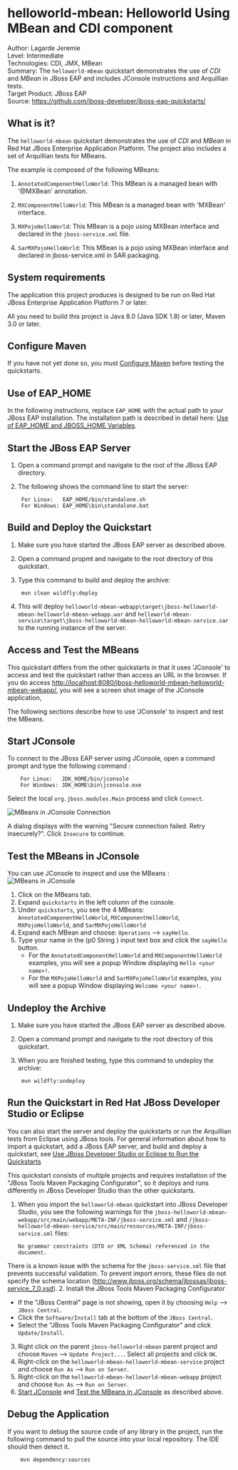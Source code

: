helloworld-mbean: Helloworld Using MBean and CDI component
======================================================
Author: Lagarde Jeremie  
Level: Intermediate  
Technologies: CDI, JMX, MBean  
Summary: The `helloworld-mbean` quickstart demonstrates the use of *CDI* and *MBean* in JBoss EAP and includes JConsole instructions and Arquillian tests.  
Target Product: JBoss EAP  
Source: <https://github.com/jboss-developer/jboss-eap-quickstarts/>  

What is it?
-----------

The `helloworld-mbean` quickstart demonstrates the use of *CDI* and *MBean* in Red Hat JBoss Enterprise Application Platform. The project also includes a set of Arquillian tests for MBeans.

The example is composed of the following MBeans:

1. `AnnotatedComponentHelloWorld`: This MBean is a managed bean with '@MXBean' annotation.

1. `MXComponentHelloWorld`:  This MBean is a managed bean with 'MXBean' interface.

1. `MXPojoHelloWorld`:  This MBean is a pojo using MXBean interface and declared in the `jboss-service.xml` file.

1. `SarMXPojoHelloWorld`:  This MBean is a pojo using MXBean interface and declared in jboss-service.xml in SAR packaging.

System requirements
-------------------

The application this project produces is designed to be run on Red Hat JBoss Enterprise Application Platform 7 or later. 

All you need to build this project is Java 8.0 (Java SDK 1.8) or later, Maven 3.0 or later.

 
Configure Maven
---------------

If you have not yet done so, you must [Configure Maven](https://github.com/jboss-developer/jboss-developer-shared-resources/blob/master/guides/CONFIGURE_MAVEN.md#configure-maven-to-build-and-deploy-the-quickstarts) before testing the quickstarts.


Use of EAP_HOME
---------------

In the following instructions, replace `EAP_HOME` with the actual path to your JBoss EAP installation. The installation path is described in detail here: [Use of EAP_HOME and JBOSS_HOME Variables](https://github.com/jboss-developer/jboss-developer-shared-resources/blob/master/guides/USE_OF_EAP_HOME.md#use-of-eap_home-and-jboss_home-variables).


Start the JBoss EAP Server
-------------------------

1. Open a command prompt and navigate to the root of the JBoss EAP directory.
2. The following shows the command line to start the server:

        For Linux:   EAP_HOME/bin/standalone.sh
        For Windows: EAP_HOME\bin\standalone.bat

 
Build and Deploy the Quickstart
-------------------------

1. Make sure you have started the JBoss EAP server as described above.
2. Open a command propmt and navigate to the root directory of this quickstart.
3. Type this command to build and deploy the archive:

        mvn clean wildfly:deploy

4. This will deploy `helloworld-mbean-webapp\target\jboss-helloworld-mbean-helloworld-mbean-webapp.war` and `helloworld-mbean-service\target\jboss-helloworld-mbean-helloworld-mbean-service.sar` to the running instance of the server.


Access and Test the MBeans
--------------------------

This quickstart differs from the other quickstarts in that it uses 'JConsole' to access and test the quickstart rather than access an URL in the browser. If you do access <http://localhost:8080/jboss-helloworld-mbean-helloworld-mbean-webapp/>, you will see a screen shot image of the JConsole application,

The following sections describe how to use 'JConsole' to inspect and test the MBeans. 

Start JConsole
--------------

To connect to the JBoss EAP server using JConsole, open a command prompt and type the following command :

        For Linux:   JDK_HOME/bin/jconsole
        For Windows: JDK_HOME\bin\jconsole.exe

Select the local `org.jboss.modules.Main` process and click `Connect`.

![MBeans in JConsole Connection](helloworld-mbean-webapp/src/main/webapp/jconsole_connection.png)

A dialog displays with the warning "Secure connection failed. Retry insecurely?". Click `Insecure` to continue.

Test the MBeans in JConsole
---------------------------

You can use JConsole to inspect and use the MBeans :
![MBeans in JConsole](helloworld-mbean-webapp/src/main/webapp/jconsole.png)

1. Click on the MBeans tab.
2. Expand `quickstarts` in the left column of the console.
3. Under `quickstarts`, you see the 4 MBeans: `AnnotatedComponentHelloWorld`, `MXComponentHelloWorld`, `MXPojoHelloWorld`, and `SarMXPojoHelloWorld`
4. Expand each MBean and choose: `Operations` --> `sayHello`.
5. Type your name in the (p0 String ) input text box and click the `sayHello` button.
   * For the `AnnotatedComponentHelloWorld` and `MXComponentHelloWorld` examples, you will see a popup Window displaying `Hello <your name>!`.
   * For the `MXPojoHelloWorld` and `SarMXPojoHelloWorld` examples, you will see a popup Window displaying `Welcome <your name>!`.


Undeploy the Archive
--------------------

1. Make sure you have started the JBoss EAP server as described above.
2. Open a command prompt and navigate to the root directory of this quickstart.
3. When you are finished testing, type this command to undeploy the archive:

        mvn wildfly:undeploy


Run the Quickstart in Red Hat JBoss Developer Studio or Eclipse
-------------------------------------
You can also start the server and deploy the quickstarts or run the Arquillian tests from Eclipse using JBoss tools. For general information about how to import a quickstart, add a JBoss EAP server, and build and deploy a quickstart, see [Use JBoss Developer Studio or Eclipse to Run the Quickstarts](https://github.com/jboss-developer/jboss-developer-shared-resources/blob/master/guides/USE_JBDS.md#use-jboss-developer-studio-or-eclipse-to-run-the-quickstarts) 

This quickstart consists of multiple projects and requires installation of the "JBoss Tools Maven Packaging Configurator", so it deploys and runs differently in JBoss Developer Studio than the other quickstarts.

1.  When you import the `helloworld-mbean` quickstart into JBoss Developer Studio, you see the following warnings for the `jboss-helloworld-mbean-webapp/src/main/webapp/META-INF/jboss-service.xml` and `/jboss-helloworld-mbean-service/src/main/resources/META-INF/jboss-service.xml` files:

        No grammar constraints (DTD or XML Schema) referenced in the document. 
    
   There is a known issue with the schema for the `jboss-service.xml` file that prevents successful validation. To prevent import errors, these files do not specify the schema location (http://www.jboss.org/schema/jbossas/jboss-service_7_0.xsd).
2. Install the JBoss Tools Maven Packaging Configurator
   * If the "JBoss Central" page is not showing, open it by choosing `Help` --> `JBoss Central`.
   * Click the `Software/Install` tab at the bottom of the `JBoss Central`.
   * Select the "JBoss Tools Maven Packaging Configurator" and click `Update/Install`.
3. Right click on the parent `jboss-helloworld-mbean` parent project and choose `Maven` --> `Update Project...`. Select all projects and click `OK`.
4. Right-click on the `helloworld-mbean-helloworld-mbean-service` project and choose `Run As` --> `Run on Server`. 
5. Right-click on the `helloworld-mbean-helloworld-mbean-webapp` project and choose `Run As` --> `Run on Server`. 
6. [Start JConsole](#start-jconsole) and [Test the MBeans in JConsole](#test-the-mbeans-in-jconsole) as described above.

Debug the Application
------------------------------------

If you want to debug the source code of any library in the project, run the following command to pull the source into your local repository. The IDE should then detect it.

        mvn dependency:sources

